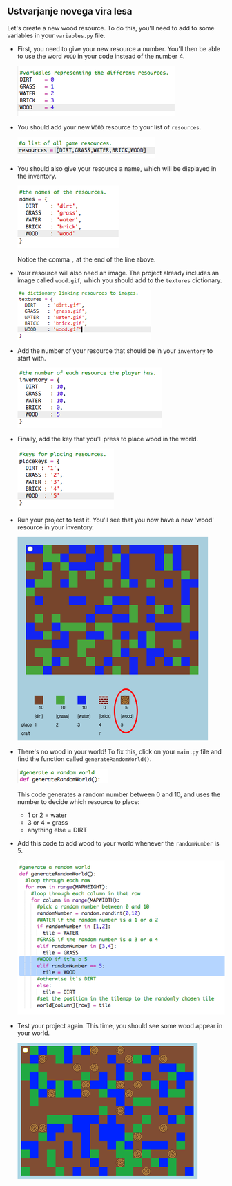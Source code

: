 ## Ustvarjanje novega vira lesa

Let's create a new wood resource. To do this, you'll need to add to some variables in your `variables.py` file.

+ First, you need to give your new resource a number. You'll then be able to use the word `WOOD` in your code instead of the number 4.
    
    ![screenshot](images/craft-wood-const.png)

+ You should add your new `WOOD` resource to your list of `resources`.
    
    ![screenshot](images/craft-wood-resources.png)

+ You should also give your resource a name, which will be displayed in the inventory.
    
    ![screenshot](images/craft-wood-name.png)
    
    Notice the comma `,` at the end of the line above.

+ Your resource will also need an image. The project already includes an image called `wood.gif`, which you should add to the `textures` dictionary.
    
    ![screenshot](images/craft-wood-texture.png)

+ Add the number of your resource that should be in your `inventory` to start with.
    
    ![screenshot](images/craft-wood-inventory.png)

+ Finally, add the key that you'll press to place wood in the world.
    
    ![screenshot](images/craft-wood-placekey.png)

+ Run your project to test it. You'll see that you now have a new 'wood' resource in your inventory.
    
    ![screenshot](images/craft-wood-test.png)

+ There's no wood in your world! To fix this, click on your `main.py` file and find the function called `generateRandomWorld()`.
    
    ![screenshot](images/craft-wood-random1.png)
    
    This code generates a random number between 0 and 10, and uses the number to decide which resource to place:
    
    + 1 or 2 = water
    + 3 or 4 = grass
    + anything else = DIRT

+ Add this code to add wood to your world whenever the `randomNumber` is 5.
    
    ![screenshot](images/craft-wood-random2.png)

+ Test your project again. This time, you should see some wood appear in your world.
    
    ![screenshot](images/craft-wood-test2.png)